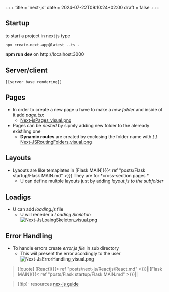 +++
title = 'next-js'
date = 2024-07-22T09:10:24+02:00
draft = false
+++


## Startup 
to start a project in next js type 
```
npx create-next-app@latest --ts .
```

**npm run dev**
on  http://localhost:3000
## Server/client 
	[[server base rendering]]
## Pages 

- In order to create a new page u have to make a *new folder* and inside of it add *page.tsx*
	- [Next-jsPages_visual.png](/Next-jsPages_visual.png)
 - Pages can be *nested* by sipmly adding  new folder to the aleready existihng one 
	 - **Dynamic routes**  are created by enclosing the folder name with *[ ]*
		 [Next-JSRoutingFolders_visual.png](/Next-JSRoutingFolders_visual.png)

## Layouts 
- Lyaouts are like temaplates in [Flask MAIN]({{< ref "posts/Flask startup/Flask MAIN.md" >}}) They are for *cross-section pages *
	- U can define multple layouts just by adding *layout.js to the subfolder*
		

## Loadigs 

- U can add *loading.js* file 
	-  U will reneder a *Loading Skeleton*
		  ![Next-JsLoaingSkeleton_visual.png](/Notes/Next-JsLoaingSkeleton_visual.png)

## Error Handling 
- To handle errors create *error.js file* in sub directory 
	- This wiil present the error acordingly to the user 
	 ![Next-JsErrorHandling_visual.png](/Notes/Next-JsErrorHandling_visual.png)


>[!quote] [React]({{< ref "posts/next-js/Reactjs/React.md" >}})||[Flask MAIN]({{< ref "posts/Flask startup/Flask MAIN.md" >}})||


$$ $$

>[!tip]- resources 
>[nex-js guide](https://www.youtube.com/watch?v=wm5gMKuwSYk)